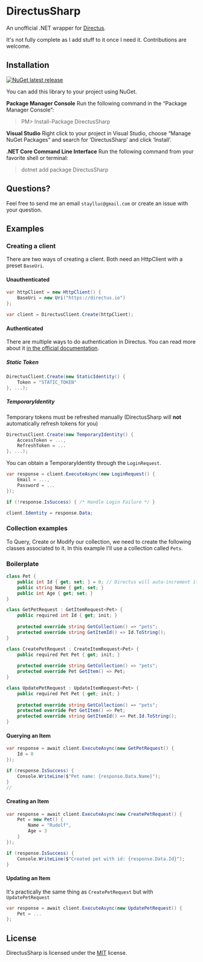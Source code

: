 # DirectusSharp

An unofficial .NET wrapper for [Directus](https://directus.io/).

It's not fully complete as I add stuff to it once I need it. Contributions are welcome.

## Installation

[![NuGet latest release](https://img.shields.io/nuget/v/DirectusSharp.svg)](https://www.nuget.org/packages/DirectusSharp)

You can add this library to your project using NuGet.

**Package Manager Console**
Run the following command in the “Package Manager Console”:

> PM> Install-Package DirectusSharp

**Visual Studio**
Right click to your project in Visual Studio, choose “Manage NuGet Packages” and search for ‘DirectusSharp’ and click ‘Install’.

**.NET Core Command Line Interface**
Run the following command from your favorite shell or terminal:

> dotnet add package DirectusSharp 

## Questions?

Feel free to send me an email `staylluc@gmail.com` or create an issue with your question.

## Examples

### Creating a client

There are two ways of creating a client. Both need an HttpClient with a preset `BaseUri`.

#### Unauthenticated
```csharp
var httpClient = new HttpClient() {
    BaseUri = new Uri("https://directus.io")
};

var client = DirectusClient.Create(httpClient);
```

#### Authenticated

There are multiple ways to do authentication in Directus. You can read more about it [in the official documentation](https://docs.directus.io/reference/authentication.html).

##### Static Token

```csharp
DirectusClient.Create(new StaticIdentity() {
    Token = "STATIC_TOKEN"
}, ...);
```

##### TemporaryIdentity

Temporary tokens must be refreshed manually (DirectusSharp will **not** automatically refresh tokens for you)

```csharp
DirectusClient.Create(new TemporaryIdentity() {
    AccessToken = ...,
    RefreshToken = ...
}, ...);
```

You can obtain a TemporaryIdentity through the `LoginRequest`.

```csharp
var response = client.ExecuteAsync(new LoginRequest() {
    Email = ...,
    Password = ...
});

if (!response.IsSuccess) { /* Handle Login Failure */ }

client.Identity = response.Data;
```

### Collection examples

To Query, Create or Modify our collection, we need to create the following classes associated to it. In this example I'll use a collection called `Pets`.

### Boilerplate
```csharp
class Pet {
    public int Id { get; set; } = 0; // Directus will auto-increment it on insert
    public string Name { get; set; }
    public int Age { get; set; }
}

class GetPetRequest : GetItemRequest<Pet> {
    public required int Id { get; init; }
    
    protected override string GetCollection() => "pets";
    protected override string GetItemId() => Id.ToString();
}

class CreatePetRequest : CreateItemRequest<Pet> {
    public required Pet Pet { get; init; }
    
    protected override string GetCollection() => "pets";
    protected override Pet GetItem() => Pet;
}

class UpdatePetRequest : UpdateItemRequest<Pet> {
    public required Pet Pet { get; init; }
    
    protected override string GetCollection() => "pets";
    protected override Pet GetItem() => Pet;
    protected override string GetItemId() => Pet.Id.ToString();
}
```

#### Querying an Item
```csharp
var response = await client.ExecuteAsync(new GetPetRequest() {
    Id = 0
});

if (response.IsSuccess) {
    Console.WriteLine($"Pet name: {response.Data.Name}");
}
// 
```

#### Creating an Item
```csharp
var response = await client.ExecuteAsync(new CreatePetRequest() {
    Pet = new Pet() {
        Name = "Rudolf",
        Age = 3   
    }
});

if (response.IsSuccess) {
    Console.WriteLine($"Created pet with id: {response.Data.Id}");
}
```

#### Updating an Item
It's practically the same thing as `CreatePetRequest` but with `UpdatePetRequest`
```csharp
var response = await client.ExecuteAsync(new UpdatePetRequest() {
    Pet = ...
};
```

## License

DirectusSharp is licensed under the [MIT](./LICENSE) license.